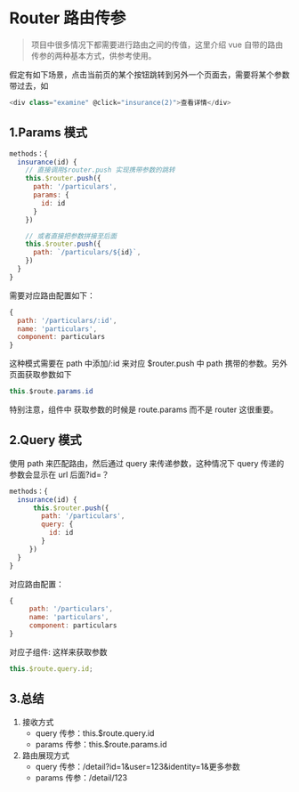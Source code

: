 # Router 路由传参

> 项目中很多情况下都需要进行路由之间的传值，这里介绍 vue 自带的路由传参的两种基本方式，供参考使用。

假定有如下场景，点击当前页的某个按钮跳转到另外一个页面去，需要将某个参数带过去，如

```csharp
<div class="examine" @click="insurance(2)">查看详情</div>
```

## 1.Params 模式

```js
methods：{
  insurance(id) {
    // 直接调用$router.push 实现携带参数的跳转
    this.$router.push({
      path: '/particulars',
      params: {
        id: id
      }
    })

    // 或者直接把参数拼接至后面
    this.$router.push({
      path: `/particulars/${id}`,
    })
  }
}
```

需要对应路由配置如下：

```js
{
  path: '/particulars/:id',
  name: 'particulars',
  component: particulars
}
```

这种模式需要在 path 中添加/:id 来对应 \$router.push 中 path 携带的参数。另外页面获取参数如下

```csharp
this.$route.params.id
```

特别注意，组件中 获取参数的时候是 route.params 而不是 router 这很重要。

## 2.Query 模式

使用 path 来匹配路由，然后通过 query 来传递参数，这种情况下 query 传递的参数会显示在 url 后面?id=？

```js
methods：{
  insurance(id) {
      this.$router.push({
        path: '/particulars',
        query: {
          id: id
        }
     })
  }
}
```

对应路由配置：

```javascript
{
     path: '/particulars',
     name: 'particulars',
     component: particulars
}
```

对应子组件: 这样来获取参数

```javascript
this.$route.query.id;
```

## 3.总结

1. 接收方式
   - query 传参：this.$route.query.id
   - params 传参：this.$route.params.id
2. 路由展现方式
   - query 传参：/detail?id=1&user=123&identity=1&更多参数
   - params 传参：/detail/123
